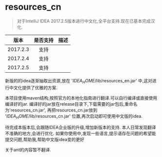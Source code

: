 # resources_cn


> 对于IntelliJ IDEA 2017.2.5版本进行中文化,全平台支持.现在已基本完成汉化.

| 版本     | 是否支持    | 描述    |
| -       | :-:       |  :-:   |
|2017.2.3 | 支持       |        |
|2017.2.4 |  支持    |         |
|2017.2.5 |  支持    |         |



新版的的idea逐渐抽取出资源,放在 '$IDEA_HOME$/lib/resources_en.jar' 中,这对进行中文化提供了优雅的方案.

本项目使用maven结构,按照官方的本地化指南进行翻译.可以自行编译或直接使用编译好的jar.
编译好的jar放在release目录下,下载需要的jar包后,重命名为'resources_cn.jar',
再把resources_cn.jar放到 '$IDEA_HOME$/lib/resources_cn.jar' 位置,再次启动即可使用中文版的idea.

待完成本版本后,会跟随IDEA企业版的升级,增加新版本的支持.
本人日常发现翻译不准确的地方,会进行优化.
如果你使用中,发现一些语言,提示语存在问题的希望能提交问题,帮助我,帮助中文版idea变的更好

关于ant的内容暂不翻译.